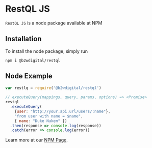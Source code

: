 # RestQL JS

`RestQL JS` is a node package available at NPM

## Installation

To install the node package, simply run 

```shell
npm i @b2wdigital/restql
```

## Node Example

```javascript
var restlq = require('@b2wdigital/restql')
 
// executeQuery(mappings, query, params, options) => <Promise>
restql
  .executeQuery(
    {user: "http://your.api.url/users/:name"},
    "from user with name = $name",
    { name: "Duke Nukem" })
  .then(response => console.log(response))
  .catch(error => console.log(error))
```

Learn more at our [NPM Page](https://www.npmjs.com/package/@b2wdigital/restql).